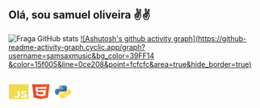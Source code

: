 

## Olá, sou samuel oliveira ✌️✌️

![Fraga GitHub stats](https://github-readme-stats.vercel.app/api?username=samsaxmusic&show_icons=true&theme=dracula&count_private=true)
[![Ashutosh's github activity graph](https://github-readme-activity-graph.cyclic.app/graph?username=samsaxmusic&bg_color=39FF14
&color=15f005&line=0ce208&point=fcfcfc&area=true&hide_border=true)](https://github.com/ashutosh00710/github-readme-activity-graph)

<div style="display: inline_block"><br>
  <img align="center" alt="Rafa-Js" height="30" width="40" src="https://raw.githubusercontent.com/devicons/devicon/master/icons/javascript/javascript-plain.svg">
  
  
  <img align="center" alt="Rafa-HTML" height="30" width="40" src="https://raw.githubusercontent.com/devicons/devicon/master/icons/html5/html5-original.svg">
  
  <img align="center" alt="Rafa-Python" height="30" width="40" src="https://raw.githubusercontent.com/devicons/devicon/master/icons/python/python-original.svg">
  
  
</div>
  
  
